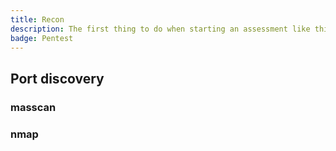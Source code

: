 ```yaml
---
title: Recon
description: The first thing to do when starting an assessment like this is to enumerate as much information as possible. This section contains a bunch on information on how to tackle that initial reconaissance phase.
badge: Pentest
---
```


## Port discovery


### masscan


### nmap
